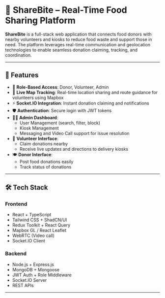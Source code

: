 # 🍱 ShareBite – Real-Time Food Sharing Platform

**ShareBite** is a full-stack web application that connects food donors with nearby volunteers and kiosks to reduce food waste and support those in need. The platform leverages real-time communication and geolocation technologies to enable seamless donation claiming, tracking, and coordination.

---

## 🚀 Features

- 👤 **Role-Based Access**: Donor, Volunteer, Admin
- 📍 **Live Map Tracking**: Real-time location sharing and route guidance for volunteers using Mapbox
- ⚡ **Socket.IO Integration**: Instant donation claiming and notifications
- 🛡 **Authentication**: Secure login with JWT tokens
- 🧑‍💻 **Admin Dashboard**:
  - User Management (search, filter, block)
  - Kiosk Management
  - Messaging and Video Call support for issue resolution
- 🎒 **Volunteer Interface**:
  - Claim donations nearby
  - Receive live updates and directions to delivery kiosks
- 🍽 **Donor Interface**:
  - Post food donations easily
  - Track status of donations

---

## 🛠 Tech Stack

### Frontend
- React + TypeScript
- Tailwind CSS + ShadCN/UI
- Redux Toolkit + React Query
- Mapbox GL / React Leaflet
- WebRTC (Video call)
- Socket.IO Client

### Backend
- Node.js + Express.js
- MongoDB + Mongoose
- JWT Auth + Role Middleware
- Socket.IO Server
- REST APIs

---

